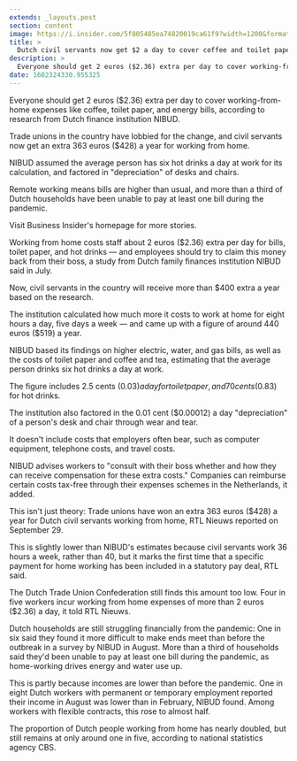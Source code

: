 ```yaml
--- 
extends: _layouts.post 
section: content 
image: https://i.insider.com/5f805485ea74820019ca61f9?width=1200&format=jpeg 
title: > 
  Dutch civil servants now get $2 a day to cover coffee and toilet paper while remote working — and you should ask your boss for the same, a financial institution says 
description: > 
  Everyone should get 2 euros ($2.36) extra per day to cover working-from-home expenses like coffee, toilet paper, and energy bills, according to research from Dutch finance institution NIBUD.The figure includes 2.5 cents ($0.03) a day for toilet paper, and 70 cents ($0.83) for hot drinks.NIBUD advises workers to "consult with their boss whether and how they can receive compensation for these extra costs."This isn't just theory: Trade unions have won an extra 363 euros ($428) a year for Dutch civil servants working from home, RTL Nieuws reported on September 29.One in eight Dutch workers with permanent or temporary employment reported their income in August was lower than in February, NIBUD found. 
date: 1602324330.955325 
--- 
```

Everyone should get 2 euros ($2.36) extra per day to cover working-from-home expenses like coffee, toilet paper, and energy bills, according to research from Dutch finance institution NIBUD.

Trade unions in the country have lobbied for the change, and civil servants now get an extra 363 euros ($428) a year for working from home.

NIBUD assumed the average person has six hot drinks a day at work for its calculation, and factored in "depreciation" of desks and chairs.

Remote working means bills are higher than usual, and more than a third of Dutch households have been unable to pay at least one bill during the pandemic.

Visit Business Insider's homepage for more stories.

Working from home costs staff about 2 euros ($2.36) extra per day for bills, toilet paper, and hot drinks — and employees should try to claim this money back from their boss, a study from Dutch family finances institution NIBUD said in July.

Now, civil servants in the country will receive more than $400 extra a year based on the research.

The institution calculated how much more it costs to work at home for eight hours a day, five days a week — and came up with a figure of around 440 euros ($519) a year.

NIBUD based its findings on higher electric, water, and gas bills, as well as the costs of toilet paper and coffee and tea, estimating that the average person drinks six hot drinks a day at work.

The figure includes 2.5 cents ($0.03) a day for toilet paper, and 70 cents ($0.83) for hot drinks.

The institution also factored in the 0.01 cent ($0.00012) a day "depreciation" of a person's desk and chair through wear and tear.

It doesn't include costs that employers often bear, such as computer equipment, telephone costs, and travel costs.

NIBUD advises workers to "consult with their boss whether and how they can receive compensation for these extra costs." Companies can reimburse certain costs tax-free through their expenses schemes in the Netherlands, it added.

This isn't just theory: Trade unions have won an extra 363 euros ($428) a year for Dutch civil servants working from home, RTL Nieuws reported on September 29.

This is slightly lower than NIBUD's estimates because civil servants work 36 hours a week, rather than 40, but it marks the first time that a specific payment for home working has been included in a statutory pay deal, RTL said.

The Dutch Trade Union Confederation still finds this amount too low. Four in five workers incur working from home expenses of more than 2 euros ($2.36) a day, it told RTL Nieuws.

Dutch households are still struggling financially from the pandemic: One in six said they found it more difficult to make ends meet than before the outbreak in a survey by NIBUD in August. More than a third of households said they'd been unable to pay at least one bill during the pandemic, as home-working drives energy and water use up.

This is partly because incomes are lower than before the pandemic. One in eight Dutch workers with permanent or temporary employment reported their income in August was lower than in February, NIBUD found. Among workers with flexible contracts, this rose to almost half.

The proportion of Dutch people working from home has nearly doubled, but still remains at only around one in five, according to national statistics agency CBS.